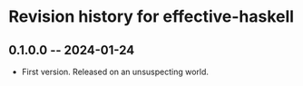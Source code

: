 # Revision history for effective-haskell

## 0.1.0.0 -- 2024-01-24

* First version. Released on an unsuspecting world.
